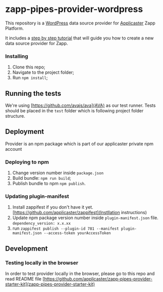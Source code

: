 # zapp-pipes-provider-wordpress
This repository is a [WordPress](www.wordpress.org) data source provider for [Applicaster](www.applicaster.com) Zapp Platform. 

It includes a [step by step tutorial](https://github.com/applicaster/zapp-pipes-provider-wordpress/blob/master/tutorial/provider-stepbystep.md) that will guide you how to create a new data source provider for Zapp.

### Installing
1. Clone this repo;
2. Navigate to the project folder;
3. Run `npm install`;

## Running the tests
We're using [https://github.com/avajs/ava](AVA) as our test runner.
Tests should be placed in the `test` folder which is following project folder structure.

## Deployment
Provider is an npm package which is part of our applicaster private npm account 

### Deploying to npm
1. Change version number inside `package.json`
2. Build bundle: `npm run build`;
2. Publish bundle to npm `npm publish`.

### Updating plugin-manifest
1. Install zappifest if you don't have it yet. [https://github.com/applicaster/zappifest](Instllation instructions)
2. Update npm package version number inside `plugin-manifest.json` file. `dependency_version: x.x.xx`
3. run `zappifest publish --plugin-id 781 --manifest plugin-manifest.json --access-token yourAccessToken`

## Development
### Testing locally in the browser
In order to test provider locally in the browser, please go to this repo and read README file
[https://github.com/applicaster/zapp-pipes-provider-starter-kit](zapp-pipes-provider-starter-kit)